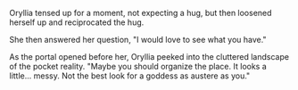 Oryllia tensed up for a moment, not expecting a hug, but then loosened herself up and reciprocated the hug.

She then answered her question, "I would love to see what you have."

As the portal opened before her, Oryllia peeked into the cluttered landscape of the pocket reality. "Maybe you should organize the place. It looks a little... messy. Not the best look for a goddess as austere as you."